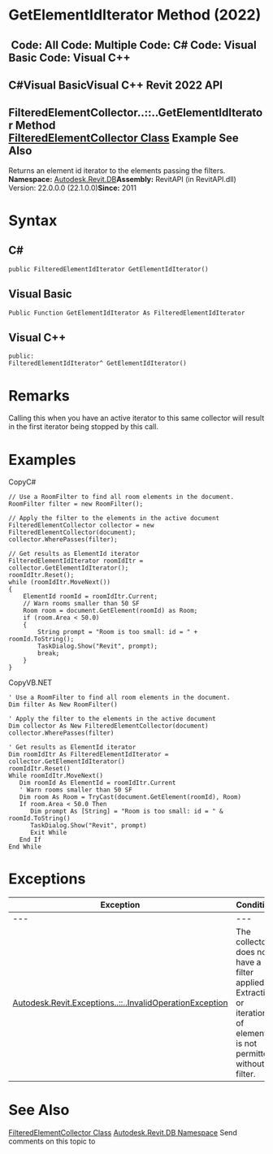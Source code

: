 # GetElementIdIterator Method (2022)

﻿
 Code: All Code: Multiple Code: C# Code: Visual Basic Code: Visual C++   
---  
C#Visual BasicVisual C++
Revit 2022 API  
---  
FilteredElementCollector..::..GetElementIdIterator Method   
[FilteredElementCollector Class](263cf06b-98be-6f91-c4da-fb47d01688f3.md "FilteredElementCollector Class") Example See Also  
---  
Returns an element id iterator to the elements passing the filters. 
**Namespace:** [Autodesk.Revit.DB](87546ba7-461b-c646-cbb1-2cb8f5bff8b2.md "Autodesk.Revit.DB Namespace")**Assembly:** RevitAPI (in RevitAPI.dll) Version: 22.0.0.0 (22.1.0.0)**Since:** 2011 
# Syntax
C#  
---  
```text
public FilteredElementIdIterator GetElementIdIterator()
```
  
Visual Basic  
---  
```text
Public Function GetElementIdIterator As FilteredElementIdIterator
```
  
Visual C++  
---  
```text
public:
FilteredElementIdIterator^ GetElementIdIterator()
```
  
# Remarks
Calling this when you have an active iterator to this same collector will result in the first iterator being stopped by this call. 
# Examples
CopyC#
```text
// Use a RoomFilter to find all room elements in the document. 
RoomFilter filter = new RoomFilter();

// Apply the filter to the elements in the active document
FilteredElementCollector collector = new FilteredElementCollector(document);
collector.WherePasses(filter);

// Get results as ElementId iterator
FilteredElementIdIterator roomIdItr = collector.GetElementIdIterator();
roomIdItr.Reset();
while (roomIdItr.MoveNext())
{
    ElementId roomId = roomIdItr.Current;
    // Warn rooms smaller than 50 SF
    Room room = document.GetElement(roomId) as Room;
    if (room.Area < 50.0)
    {
        String prompt = "Room is too small: id = " + roomId.ToString();
        TaskDialog.Show("Revit", prompt);
        break;
    }
}
```

CopyVB.NET
```text
' Use a RoomFilter to find all room elements in the document. 
Dim filter As New RoomFilter()

' Apply the filter to the elements in the active document
Dim collector As New FilteredElementCollector(document)
collector.WherePasses(filter)

' Get results as ElementId iterator
Dim roomIdItr As FilteredElementIdIterator = collector.GetElementIdIterator()
roomIdItr.Reset()
While roomIdItr.MoveNext()
   Dim roomId As ElementId = roomIdItr.Current
   ' Warn rooms smaller than 50 SF
   Dim room As Room = TryCast(document.GetElement(roomId), Room)
   If room.Area < 50.0 Then
      Dim prompt As [String] = "Room is too small: id = " & roomId.ToString()
      TaskDialog.Show("Revit", prompt)
      Exit While
   End If
End While
```

# Exceptions
| Exception | Condition |
| --- | --- |
| --- | --- |
| [Autodesk.Revit.Exceptions..::..InvalidOperationException](9e715f03-3884-e539-4dd6-8d7545733adc.md "InvalidOperationException Class") | The collector does not have a filter applied. Extraction or iteration of elements is not permitted without a filter. |

# See Also
[FilteredElementCollector Class](263cf06b-98be-6f91-c4da-fb47d01688f3.md "FilteredElementCollector Class")
[Autodesk.Revit.DB Namespace](87546ba7-461b-c646-cbb1-2cb8f5bff8b2.md "Autodesk.Revit.DB Namespace")
Send comments on this topic to 